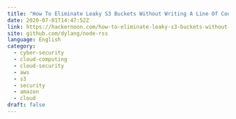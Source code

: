 ```yaml
---
title: "How To Eliminate Leaky S3 Buckets Without Writing A Line Of Code"
date: 2020-07-01T14:47:52Z
link: https://hackernoon.com/how-to-eliminate-leaky-s3-buckets-without-writing-a-line-of-code-s9113u32?source=rss&utm_medium=RSS&utm_source=news.12bit.vn
site: github.com/dylang/node-rss
language: English
category:
  - cyber-security
  - cloud-computing
  - cloud-security
  - aws
  - s3
  - security
  - amazon
  - cloud
draft: false
---
```

